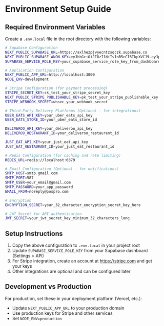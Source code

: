 # Environment Setup Guide

## Required Environment Variables

Create a `.env.local` file in the root directory with the following variables:

```bash
# Supabase Configuration
NEXT_PUBLIC_SUPABASE_URL=https://axlhezpjvyecntzsqczk.supabase.co
NEXT_PUBLIC_SUPABASE_ANON_KEY=eyJhbGciOiJIUzI1NiIsInR5cCI6IkpXVCJ9.eyJpc3MiOiJzdXBhYmFzZSIsInJlZiI6ImF4bGhlenBqdnllY250enNxY3prIiwicm9sZSI6ImFub24iLCJpYXQiOjE3NTk3NzI4NDMsImV4cCI6MjA3NTM0ODg0M30.l2Dg7KM1Cl4xcJ7fTxQ7vuDDfM3gyq00LhxT3m-WJvU
SUPABASE_SERVICE_ROLE_KEY=your_supabase_service_role_key_from_dashboard

# Application Configuration
NEXT_PUBLIC_APP_URL=http://localhost:3000
NODE_ENV=development

# Stripe Configuration (for payment processing)
STRIPE_SECRET_KEY=sk_test_your_stripe_secret_key
NEXT_PUBLIC_STRIPE_PUBLISHABLE_KEY=pk_test_your_stripe_publishable_key
STRIPE_WEBHOOK_SECRET=whsec_your_webhook_secret

# Third-Party Delivery Platforms (Optional - for integrations)
UBER_EATS_API_KEY=your_uber_eats_api_key
UBER_EATS_STORE_ID=your_uber_eats_store_id

DELIVEROO_API_KEY=your_deliveroo_api_key
DELIVEROO_RESTAURANT_ID=your_deliveroo_restaurant_id

JUST_EAT_API_KEY=your_just_eat_api_key
JUST_EAT_RESTAURANT_ID=your_just_eat_restaurant_id

# Redis Configuration (for caching and rate limiting)
REDIS_URL=redis://localhost:6379

# Email Configuration (Optional - for notifications)
SMTP_HOST=smtp.gmail.com
SMTP_PORT=587
SMTP_USER=your_email@gmail.com
SMTP_PASSWORD=your_app_password
EMAIL_FROM=noreply@pospro.com

# Encryption
ENCRYPTION_SECRET=your_32_character_encryption_secret_key_here

# JWT Secret for API authentication
JWT_SECRET=your_jwt_secret_key_minimum_32_characters_long
```

## Setup Instructions

1. Copy the above configuration to `.env.local` in your project root
2. Update `SUPABASE_SERVICE_ROLE_KEY` from your Supabase dashboard (Settings > API)
3. For Stripe integration, create an account at https://stripe.com and get your keys
4. Other integrations are optional and can be configured later

## Development vs Production

For production, set these in your deployment platform (Vercel, etc.):
- Update `NEXT_PUBLIC_APP_URL` to your production domain
- Use production keys for Stripe and other services
- Set `NODE_ENV=production`
